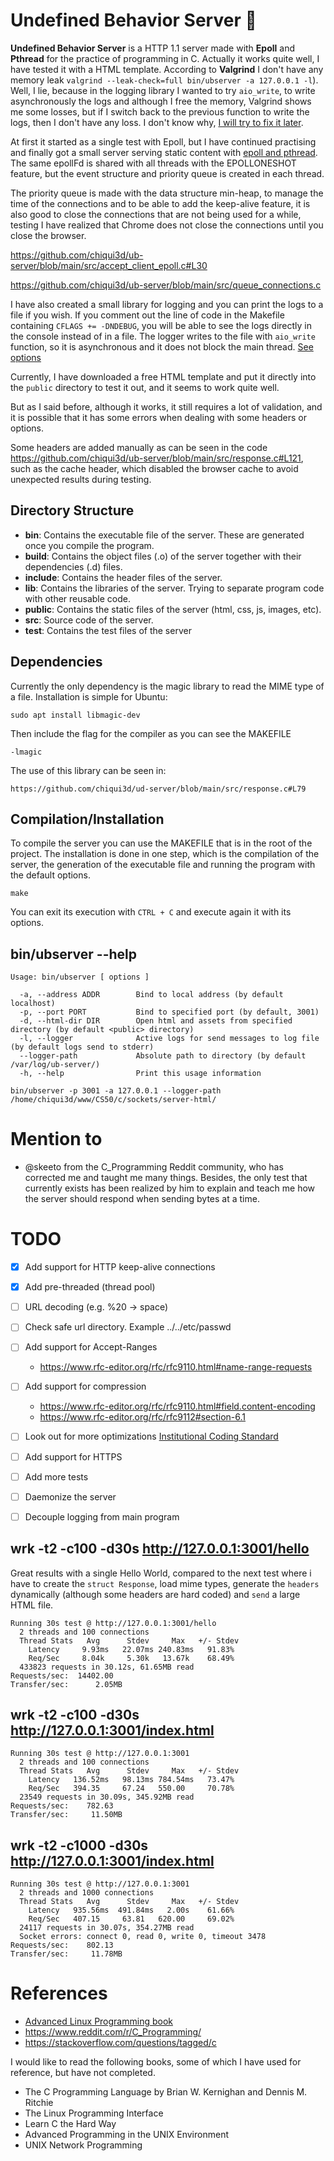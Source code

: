 # Undefined Behavior Server 👀

**Undefined Behavior Server** is a HTTP 1.1 server made with **Epoll** and **Pthread** for the practice of programming in C. Actually it works quite well, I have tested it with a HTML template. According to **Valgrind** I don't have any memory leak `valgrind --leak-check=full bin/ubserver -a 127.0.0.1 -l`). Well, I lie, because in the logging library I wanted to try `aio_write`, to write asynchronously the logs and although I free the memory, Valgrind shows me some losses, but if I switch back to the previous function to write the logs, then I don't have any loss. I don't know why, [I will try to fix it later](https://github.com/chiqui3d/ub-server/blob/main/lib/logger/logger.c#L187).

At first it started as a single test with Epoll, but I have continued practising and finally got a small server serving static content with [epoll and pthread](https://github.com/chiqui3d/ud-server/blob/main/src/accept_client_thread_epoll.c). The same epollFd is shared with all threads with the EPOLLONESHOT feature, but the event structure and priority queue is created in each thread.

The priority queue is made with the data structure min-heap, to manage the time of the connections and to be able to add the keep-alive feature, it is also good to close the connections that are not being used for a while, testing I have realized that Chrome does not close the connections until you close the browser.

https://github.com/chiqui3d/ub-server/blob/main/src/accept_client_epoll.c#L30

https://github.com/chiqui3d/ub-server/blob/main/src/queue_connections.c

I have also created a small library for logging and you can print the logs to a file if you wish. If you comment out the line of code in the Makefile containing `CFLAGS += -DNDEBUG`, you will be able to see the logs directly in the console instead of in a file. The logger writes to the file with `aio_write` function, so it is asynchronous and it does not block the main thread. [See options](#binubserver---help)

Currently, I have downloaded a free HTML template and put it directly into the `public` directory to test it out, and it seems to work quite well.

But as I said before, although it works, it still requires a lot of validation, and it is possible that it has some errors when dealing with some headers or options.

Some headers are added manually as can be seen in the code https://github.com/chiqui3d/ub-server/blob/main/src/response.c#L121, such as the cache header, which disabled the browser cache to avoid unexpected results during testing.

## Directory Structure

* **bin**: Contains the executable file of the server. These are generated once you compile the program.
* **build**: Contains the object files (.o) of the server together with their dependencies (.d) files.
* **include**: Contains the header files of the server.
* **lib**: Contains the libraries of the server. Trying to separate program code with other reusable code.
* **public**: Contains the static files of the server (html, css, js, images, etc).
* **src**: Source code of the server.
* **test**: Contains the test files of the server

## Dependencies
Currently the only dependency is the magic library to read the MIME type of a file. Installation is simple for Ubuntu:

```
sudo apt install libmagic-dev
```
Then include the flag for the compiler as you can see the MAKEFILE

```
-lmagic
```
The use of this library can be seen in:

    https://github.com/chiqui3d/ud-server/blob/main/src/response.c#L79


## Compilation/Installation

To compile the server you can use the MAKEFILE that is in the root of the project. The installation is done in one step, which is the compilation of the server, the generation of the executable file and running the program with the default options.

```
make
```
You can exit its execution with `CTRL + C` and execute again it with its options.

## bin/ubserver --help

```
Usage: bin/ubserver [ options ]

  -a, --address ADDR        Bind to local address (by default localhost)
  -p, --port PORT           Bind to specified port (by default, 3001)
  -d, --html-dir DIR        Open html and assets from specified directory (by default <public> directory)
  -l, --logger              Active logs for send messages to log file (by default logs send to stderr)
  --logger-path             Absolute path to directory (by default /var/log/ub-server/)
  -h, --help                Print this usage information

```
```
bin/ubserver -p 3001 -a 127.0.0.1 --logger-path /home/chiqui3d/www/CS50/c/sockets/server-html/
```
# Mention to
* @skeeto from the C_Programming Reddit community, who has corrected me and taught me many things. Besides, the only test that currently exists has been realized by him to explain and teach me how the server should respond when sending bytes at a time.

# TODO

* [x] Add support for HTTP keep-alive connections
* [x] Add pre-threaded (thread pool)
* [ ] URL decoding (e.g. %20 -> space)
* [ ] Check safe url directory. Example ../../etc/passwd
* [ ] Add support for Accept-Ranges 
     * https://www.rfc-editor.org/rfc/rfc9110.html#name-range-requests
* [ ] Add support for compression
     * https://www.rfc-editor.org/rfc/rfc9110.html#field.content-encoding
     * https://www.rfc-editor.org/rfc/rfc9112#section-6.1
* [ ] Look out for more optimizations [Institutional Coding Standard](https://yurichev.com/mirrors/C/JPL_Coding_Standard_C.pdf)
* [ ] Add support for HTTPS
* [ ] Add more tests
* [ ] Daemonize the server
* [ ] Decouple logging from main program


##  wrk -t2 -c100 -d30s http://127.0.0.1:3001/hello
Great results with a single Hello World, compared to the next test where i have to create the `struct Response`, load mime types, generate the `headers` dynamically (although some headers are hard coded) and `send` a large HTML file.

```
Running 30s test @ http://127.0.0.1:3001/hello
  2 threads and 100 connections
  Thread Stats   Avg      Stdev     Max   +/- Stdev
    Latency     9.93ms   22.07ms 240.83ms   91.83%
    Req/Sec     8.04k     5.30k   13.67k    68.49%
  433823 requests in 30.12s, 61.65MB read
Requests/sec:  14402.00
Transfer/sec:      2.05MB
```


##  wrk -t2 -c100 -d30s http://127.0.0.1:3001/index.html
```
Running 30s test @ http://127.0.0.1:3001
  2 threads and 100 connections
  Thread Stats   Avg      Stdev     Max   +/- Stdev
    Latency   136.52ms   98.13ms 784.54ms   73.47%
    Req/Sec   394.35     67.24   550.00     70.78%
  23549 requests in 30.09s, 345.92MB read
Requests/sec:    782.63
Transfer/sec:     11.50MB
```

##  wrk -t2 -c1000 -d30s http://127.0.0.1:3001/index.html
```
Running 30s test @ http://127.0.0.1:3001
  2 threads and 1000 connections
  Thread Stats   Avg      Stdev     Max   +/- Stdev
    Latency   935.56ms  491.84ms   2.00s    61.66%
    Req/Sec   407.15     63.81   620.00     69.02%
  24117 requests in 30.07s, 354.27MB read
  Socket errors: connect 0, read 0, write 0, timeout 3478
Requests/sec:    802.13
Transfer/sec:     11.78MB
```

# References

* [Advanced Linux Programming book](https://mentorembedded.github.io/advancedlinuxprogramming/)
* https://www.reddit.com/r/C_Programming/
* https://stackoverflow.com/questions/tagged/c

I would like to read the following books, some of which I have used for reference, but have not completed.

* The C Programming Language by Brian W. Kernighan and Dennis M. Ritchie 
* The Linux Programming Interface
* Learn C the Hard Way
* Advanced Programming in the UNIX Environment
* UNIX Network Programming